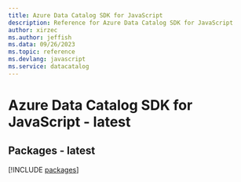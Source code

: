 ```yaml
---
title: Azure Data Catalog SDK for JavaScript
description: Reference for Azure Data Catalog SDK for JavaScript
author: xirzec
ms.author: jeffish
ms.data: 09/26/2023
ms.topic: reference
ms.devlang: javascript
ms.service: datacatalog
---
```

# Azure Data Catalog SDK for JavaScript - latest
## Packages - latest
[!INCLUDE [packages](data-catalog-index.md)]